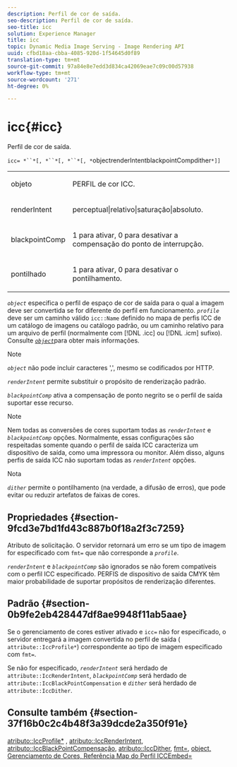 ```yaml
---
description: Perfil de cor de saída.
seo-description: Perfil de cor de saída.
seo-title: icc
solution: Experience Manager
title: icc
topic: Dynamic Media Image Serving - Image Rendering API
uuid: cfbd18aa-cbba-4085-920d-1f54645d0f89
translation-type: tm+mt
source-git-commit: 97a84e8e7edd3d834ca42069eae7c09c00d57938
workflow-type: tm+mt
source-wordcount: '271'
ht-degree: 0%

---
```



# icc{#icc}

Perfil de cor de saída.

`icc= *``*[, *``*[, *``*[, *`objectrenderIntentblackpointCompdither`*]]`

<table id="simpletable_AC20916999004CDCBBB9888B3A8FB0A7"> 
 <tr class="strow"> 
  <td class="stentry"> <p><span class="codeph"> <span class="varname"> objeto</span> </span> </p></td> 
  <td class="stentry"> <p>PERFIL de cor ICC. </p></td> 
 </tr> 
 <tr class="strow"> 
  <td class="stentry"> <p><span class="codeph"> <span class="varname"> renderIntent</span></span> </p></td> 
  <td class="stentry"> <p><span class="codeph"> perceptual|relativo|saturação|absoluto</span>. </p></td> 
 </tr> 
 <tr class="strow"> 
  <td class="stentry"> <p><span class="codeph"> <span class="varname"> blackpointComp</span></span> </p></td> 
  <td class="stentry"> <p>1 para ativar, 0 para desativar a compensação do ponto de interrupção. </p></td> 
 </tr> 
 <tr class="strow"> 
  <td class="stentry"> <p><span class="codeph"> <span class="varname"> pontilhado</span></span> </p></td> 
  <td class="stentry"> <p>1 para ativar, 0 para desativar o pontilhamento. </p></td> 
 </tr> 
</table>

*`object`* especifica o perfil de espaço de cor de saída para o qual a imagem deve ser convertida se for diferente do perfil em funcionamento. *`profile`* deve ser um caminho válido  `icc::Name` definido no mapa de perfis ICC de um catálogo de imagens ou catálogo padrão, ou um caminho relativo para um arquivo de perfil (normalmente com  [!DNL .icc] ou  [!DNL .icm] sufixo). Consulte [ *`object`*](../../../../../is-api/http-ref/image-serving-api-ref/c-http-protocol-reference/c-data-types/r-object.md#reference-2591bd24548d462782c68d138ef795a0)para obter mais informações.

>[!NOTE]
>
>*`object`* não pode incluir caracteres &#39;,&#39;, mesmo se codificados por HTTP.

*`renderIntent`* permite substituir o propósito de renderização padrão.

*`blackpointComp`* ativa a compensação de ponto negrito se o perfil de saída suportar esse recurso.

>[!NOTE]
>
>Nem todas as conversões de cores suportam todas as *`renderIntent`* e *`blackpointComp`* opções. Normalmente, essas configurações são respeitadas somente quando o perfil de saída ICC caracteriza um dispositivo de saída, como uma impressora ou monitor. Além disso, alguns perfis de saída ICC não suportam todas as *`renderIntent`* opções.

Nota

*`dither`* permite o pontilhamento (na verdade, a difusão de erros), que pode evitar ou reduzir artefatos de faixas de cores.

## Propriedades {#section-9fcd3e7bd1fd43c887b0f18a2f3c7259}

Atributo de solicitação. O servidor retornará um erro se um tipo de imagem for especificado com `fmt=` que não corresponde a *`profile`*.

*`renderIntent`* e  *`blackpointComp`* são ignorados se não forem compatíveis com o perfil ICC especificado. PERFIS de dispositivo de saída CMYK têm maior probabilidade de suportar propósitos de renderização diferentes.

## Padrão {#section-0b9fe2eb428447df8ae9948f11ab5aae}

Se o gerenciamento de cores estiver ativado e `icc=` não for especificado, o servidor entregará a imagem convertida no perfil de saída ( `attribute::IccProfile*`) correspondente ao tipo de imagem especificado com `fmt=`.

Se não for especificado, *`renderIntent`* será herdado de `attribute::IccRenderIntent`, *`blackpointComp`* será herdado de `attribute::IccBlackPointCompensation` e *`dither`* será herdado de `attribute::IccDither`.

## Consulte também {#section-37f16b0c2c4b48f3a39dcde2a350f91e}

[atributo::IccProfile*](../../../../../is-api/image-catalog/image-serving-api-ref/c-image-catalog-reference/c-attributes-reference/r-iccprofilecmyk.md#reference-db89f9dac33e447cadb359ec1ba27ee0) ,  [atributo::IccRenderIntent](../../../../../is-api/image-catalog/image-serving-api-ref/c-image-catalog-reference/c-attributes-reference/r-iccrenderintent.md#reference-012f207f28bd4406a5368d23ed95a51f),  [atributo::IccBlackPointCompensação](../../../../../is-api/image-catalog/image-serving-api-ref/c-image-catalog-reference/c-attributes-reference/r-iccblackpointcompensation.md#reference-357626375ee140d1807f0c05171c733f),  [atributo::IccDither](../../../../../is-api/image-catalog/image-serving-api-ref/c-image-catalog-reference/c-attributes-reference/r-iccdither.md#reference-914d0d0567364246b4016d45c0ada85b),  [fmt=](../../../../../is-api/http-ref/image-serving-api-ref/c-http-protocol-reference/c-command-reference/r-is-http-fmt.md#reference-cdf10043423b45ba9fe15157fb3ae37a),  [ ](../../../../../is-api/http-ref/image-serving-api-ref/c-http-protocol-reference/c-data-types/r-object.md#reference-2591bd24548d462782c68d138ef795a0)  [ ](../../../../../is-api/http-ref/image-serving-api-ref/c-http-protocol-reference/c-syntax-and-features/r-color-management.md#reference-c7e4a72d589145189f7e4bcb6b4544d7)  [ ](../../../../../is-api/image-catalog/image-serving-api-ref/c-image-catalog-reference/c-icc-profile-map-reference/c-icc-profile-map-reference.md#concept-57b9148ce55249cd825cb7ee19ed057c)  [object, Gerenciamento de Cores, Referência Map do Perfil ICCEmbed=](../../../../../is-api/http-ref/image-serving-api-ref/c-http-protocol-reference/c-command-reference/r-iccembed.md#reference-e3b774fb322046a2a6dde3a7bab5583e)
